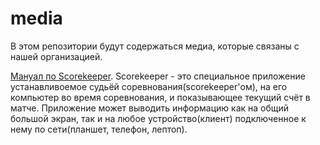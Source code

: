 # media
В этом репозитории будут содержаться медиа, которые связаны с нашей организацией.

[Мануал по Scorekeeper](https://www.firstinspires.org/sites/default/files/uploads/resource_library/ftc/scorekeeper-manual.pdf). Scorekeeper - это специальное приложение устанавливоемое судьёй соревнования(scorekeeper'ом), на его компьютер во время соревнования, и показывающее текущий счёт в матче. Приложение может выводить информацию как на общий большой экран, так и на любое устройство(клиент) подключенное к нему по сети(планшет, телефон, лептоп).
